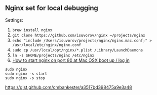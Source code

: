 ## Nginx set for local debugging
 

Settings:
1. `brew install nginx`
2. `git clone https://github.com/isuvorov/nginx ~/projects/nginx`
3. `echo "include /Users/isuvorov/projects/nginx/nginx.mac.conf;" > /usr/local/etc/nginx/nginx.conf`
4. `sudo cp /usr/local/opt/nginx/*.plist /Library/LaunchDaemons`
5. `ln -s $HOME/projects/nginx /etc/nginx`
6. [How to start nginx on port 80 at Mac OSX boot up / log in](https://derickbailey.com/2014/12/27/how-to-start-nginx-on-port-80-at-mac-osx-boot-up-log-in/)


```
sudo nginx
sudo nginx -s start
sudo nginx -s stop
```

https://gist.github.com/cmbankester/a3517bd398475a9e3a48